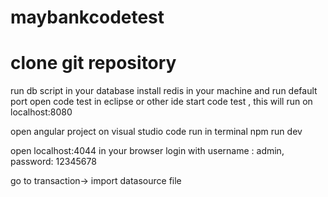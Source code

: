 # maybankcodetest
# clone git repository
run db script in your database
install redis in your machine and run default port
open code test in eclipse or other ide
start code test , this will run on localhost:8080

open angular project on visual studio code
run in terminal 
npm run dev

open localhost:4044 in your browser
login with username : admin, password: 12345678

go to transaction-> import datasource file
